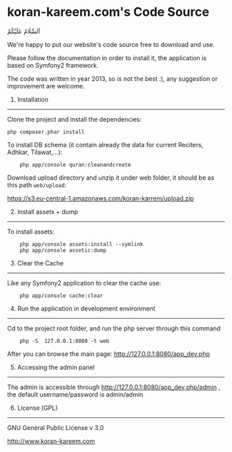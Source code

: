 koran-kareem.com's Code Source
==============================
اَلسَّلَامُ عَلَيْكُمْ

We're happy to put our website's code source free to download and use.

Please follow the documentation in order to install it, the application is based on Symfony2 framework.

The code was written in year 2013, so is not the best :), any suggestion or improvement are welcome.

1) Installation
---------------
Clone the project and install the dependencies:

    php composer.phar install

To install DB schema (it contain already the data for current Reciters, Adhkar, Tilawat,...):
```
    php app/console quran:cleanandcreate
```

Download upload directory and unzip it under web folder, it should be as this path `web/upload`:

https://s3.eu-central-1.amazonaws.com/koran-karrem/upload.zip

2) Install assets + dump
------------------------
To install assets:
```
    php app/console assets:install --symlink
    php app/console assetic:dump
```


3) Clear the Cache
------------------
Like any Symfony2 application to clear the cache use:
 
```
    php app/console cache:clear
```


4) Run the application in development environment
-------------------------------------------------
Cd to the project root folder, and run the php server through this command 
```
    php -S  127.0.0.1:8080 -t web
```

After you can browse the main page: http://127.0.0.1:8080/app_dev.php


5) Accessing the admin panel
----------------------------
The admin is accessible through http://127.0.0.1:8080/app_dev.php/admin , the default username/password is admin/admin



6) License (GPL)
----------------
GNU General Public License v 3.0


http://www.koran-kareem.com